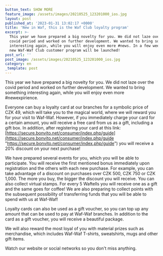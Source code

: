 ```yaml
---
button_text: SHOW MORE
feature_image: /assets/images/20210525_123201000_ios.jpg
layout: post
published_at: '2023-01-31 13:02:17 +0000'
title: 'New in Waf, this is the Waf Club loyalty program'
excerpt: >-
  This year we have prepared a big novelty for you. We did not laze over the
  covid period and worked on further development. We wanted to bring something
  interesting again, while you will enjoy even more #news. In a few weeks, the
  new Waf-Waf Club customer program will be launched!
post_url: ''
post_image: /assets/images/20210525_123201000_ios.jpg
category: en
_template: post
---
```


This year we have prepared a big novelty for you. We did not laze over the covid period and worked on further development. We wanted to bring something interesting again, while you will enjoy even more #newexpirience.

Everyone can buy a loyalty card at our branches for a symbolic price of CZK 49, which will take you to the magical world, where we will reward you for your visit to Waf-Waf. However, if you immediately charge your card for a certain amount, you will receive a free card from us as a gift, including a gift box. In addition, after registering your card at this link: [https://secure.bonvito.net/consumer/index.php/guide](https://secure.bonvito.net/consumer/index.php/guide "https://secure.bonvito.net/consumer/index.php/guide") you will receive a 20% discount on your next purchase!

We have prepared several events for you, which you will be able to participate. You will receive the first mentioned bonus immediately upon registration and the others with each new purchase. For example, you can take advantage of a discount on purchases over CZK 500, CZK 750 or CZK 1,000. The more you buy, the bigger the discount you will receive. You can also collect virtual stamps. For every 5 Waftells you will receive one as a gift and the same goes for coffee! We are also preparing to collect points with the subsequent possibility of transferring funds that you will be able to spend with us at Waf-Waf!

Loyalty cards can also be used as a gift voucher, so you can top up any amount that can be used to pay at Waf-Waf branches. In addition to the card as a gift voucher, you will receive a beautiful package.

We will also reward the most loyal of you with material prizes such as merchandise, which includes Waf-Waf T-shirts, sweatshirts, mugs and other gift items.

Watch our website or social networks so you don't miss anything.
